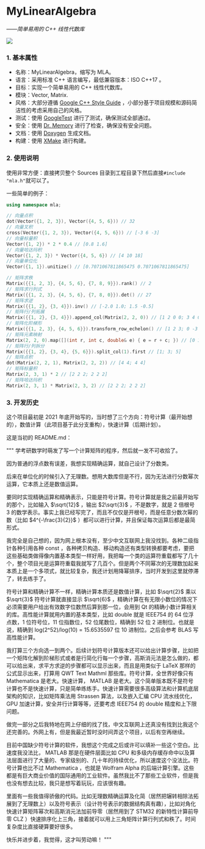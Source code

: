 # MyLinearAlgebra

_——简单易用的 C++ 线性代数库_

![](https://img.shields.io/badge/version-1.0-blue.svg)

### 1. 基本属性

- 名称：MyLinearAlgebra，缩写为 MLA。
- 语言：采用标准 C++ 语言编写，最低兼容版本：ISO C++17 。
- 目标：实现一个简单易用的 C++ 线性代数库。
- 模块：Vector, Matrix.
- 风格：大部分遵循 [Google C++ Style Guide](https://google.github.io/styleguide/cppguide.html) ，小部分基于项目规模和源码简洁性的考虑采用自己的风格。
- 测试：使用 [GoogleTest](https://github.com/google/googletest) 进行了测试，确保测试全部通过。
- 安全：使用 [Dr. Memory](https://drmemory.org/) 进行了检查，确保没有安全问题。
- 文档：使用 [Doxygen](https://www.doxygen.nl/) 生成文档。
- 构建：使用 [XMake](https://xmake.io/) 进行构建。

### 2. 使用说明

使用非常方便：直接拷贝整个 Sources 目录到工程目录下然后直接`#include "mla.h"`就可以了。

一些简单的例子：

```cpp
using namespace mla;

// 向量点积
dot(Vector({1, 2, 3}), Vector({4, 5, 6})) // 32
// 向量叉积
cross(Vector({1, 2, 3}), Vector({4, 5, 6})) // [-3 6 -3]
// 向量标量积
Vector({1, 2}) * 2 * 0.4 // [0.8 1.6]
// 向量哈达玛积
Vector({1, 2, 3}) * Vector({4, 5, 6}) // [4 10 18]
// 向量单位化
Vector({1, 1}).unitize() // [0.7071067811865475 0.7071067811865475]

// 矩阵求秩
Matrix({{1, 2, 3}, {4, 5, 6}, {7, 8, 9}}).rank() // 2
// 矩阵求行列式
Matrix({{1, 2, 3}, {4, 5, 6}, {7, 8, 0}}).det() // 27
// 矩阵求逆
Matrix({{1, 2}, {3, 4}}).inv() // [-2.0 1.0; 1.5 -0.5]
// 矩阵行/列拓展
Matrix({{1, 2}, {3, 4}}).append_col(Matrix(2, 2, 0)) // [1 2 0 0; 3 4 0 0]
// 矩阵化阶梯形
Matrix({{1, 2, 3}, {4, 5, 6}}).transform_row_echelon() // [1 2 3; 0 -3 -6]
// 矩阵元素映射
Matrix(2, 2, 0).map([](int r, int c, double& e) { e = r + c; }) // [0 1; 1 2]
// 矩阵行/列拆分
Matrix({{1, 2}, {3, 4}, {5, 6}}).split_col(1).first // [1; 3; 5]
// 矩阵点积
dot(Matrix(2, 2, 1), Matrix(2, 2, 2)) // [4 4; 4 4]
// 矩阵标量积
Matrix(2, 3, 1) * 2 // [2 2 2; 2 2 2]
// 矩阵哈达玛积
Matrix(2, 3, 1) * Matrix(2, 3, 2) // [2 2 2; 2 2 2]
```

### 3. 开发历史

这个项目最初是 2021 年底开始写的，当时想了三个方向：符号计算（最开始想的），数值计算（此项目基于此分支重构），快速计算（后期计划）。

这是当初的 README.md：

"""
学考研数学时萌发了写一个计算矩阵的程序，然后就一发不可收拾了。

因为普通的浮点数有误差，我想实现精确运算，就自己设计了分数类。

后来在单位化的时候引入了无理数。想用大数库但是不行，因为无法进行分数幂次运算，它本质上还是数值运算。

要同时实现精确运算和精确表示，只能是符号计算。符号计算就是我之前最开始写的那个，比如输入 $\sqrt{12}$ ，输出 $2\sqrt{3}$ ，不是数字，就是 2 倍根号 3 的数学表示。事实上我已经写完了，而且不仅仅是开根号，而是任意分数次幂的数（比如 $4^{-\frac{3}{2}}$ ）都可以进行计算，并且保证每次运算后都是最简形式。

我完全是自己想的，因为网上根本没有，至少中文互联网上我没找到。各种二级指针各种引用各种 const ，各种拷贝构造、移动构造还有类型转换都要考虑，要把这些基础类做得像内置基本类型一样好用，我把每一个类的运算符重载都写了几十个，整个项目光是运算符重载我就写了几百个。但是两个不同幂次的无理数加起来本质上是一个多项式，就比较复杂，我还计划用降幂排序，当时开发到这里就停滞了，转去练手了。

符号计算和精确计算不一样，精确计算本质还是数值计算，比如 $\sqrt{2}$ 乘以 $\sqrt{3}$ 符号计算就直接显示 $\sqrt{6}$ ，精确计算在有无限小数位的情况下必须需要用户给出有效数字位数然后算到那一位，会用到 Qt 的精确小数计算相关的库。高性能计算就用内置的基本类型，比如 double 就是 IEEE754 的 64 位浮点数，1 位符号位，11 位指数位，52 位尾数位，精确到 52 位 2 进制位。也就是说，精确到 log(2^52)/log(10) = 15.6535597 位 10 进制位。之后会参考 BLAS 写高性能计算。

我打算三个方向选一到两个。后续计划符号计算版本还可以给出计算步骤，比如把一个矩阵化解到阶梯形式或者是行简化行每一个步骤，高斯消元法是怎么做的，都可以给出来，求平方求逆的步骤都可以显示出来，而且是用类似于 LaTeX 那样的公式显示出来，打算用 QWT Text Mathml 那些库。符号计算，全世界好像只有 Mathematica 是老大。快速计算， MATLAB 是老大。这个简单版本既不是符号计算也不是快速计算，只是简单练练手。快速计算需要很多高级算法和计算机底层架构的知识，比如矩阵乘法用 Strassen 算法，以及嵌入汇编 CPU 流水线优化， GPU 加速计算，安全并行计算等等，还要考虑 IEEE754 的 double 精度和上下限问题。

做完一部分之后我特地在网上仔细的找了找，中文互联网上还真没有找到比我这个还完善的。外网上有，但是我最近暂时没时间弄这个项目，以后有空再继续。

目前中国缺少符号计算的软件，我想这个完成之后或许可以填补一些这个空白。比速度我没法比， MATLAB 那是在硬件层面比如 CPU 和多级内存缓存命中以及算法层面进行了大量的、专家级别的、几十年的持续优化，所以速度这个没法比。符号计算也比不过 Mathematica ，也就是 Wolfram Alpha 的后端计算引擎。这些都是有巨大商业价值的国际通用的工业软件。虽然我比不了那些工业软件，但是我也没有想去比较，我只是想写着玩玩，应该很有趣。

里面有一些我值得骄傲的代码。比如无理数精确运算及化简（居然把辗转相除法拓展到了无理数上）以及符号表示（设计符号表示的数据结构真有趣），比如对角化快速计算矩阵幂次和高斯消元法加前导零（居然用到了 STM32 的新特性计算前导零 CLZ ）快速排序化上三角，接着就可以用上三角矩阵计算行列式和秩了。时间复杂度比直接硬算要好很多。

快乐并进步着，我觉得，这才叫劳动嘛！
"""
